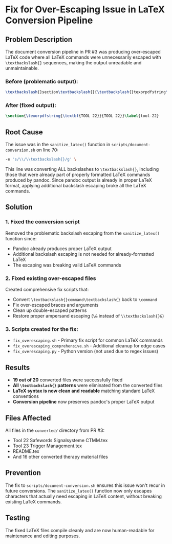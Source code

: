 # Fix for Over-Escaping Issue in LaTeX Conversion Pipeline

## Problem Description

The document conversion pipeline in PR #3 was producing over-escaped LaTeX code where all LaTeX commands were unnecessarily escaped with `\textbackslash{}` sequences, making the output unreadable and unmaintainable.

### Before (problematic output):
```latex
\textbackslash{}section\textbackslash{}{\textbackslash{}texorpdfstring\textbackslash{}{\textbackslash{}textbf\textbackslash{}{TOOL 22\textbackslash{}}\textbackslash{}}\textbackslash{}{TOOL 22\textbackslash{}}\textbackslash{}}\textbackslash{}label\textbackslash{}{tool-22\textbackslash{}}\textbackslash{}}
```

### After (fixed output):
```latex
\section{\texorpdfstring{\textbf{TOOL 22}}{TOOL 22}}\label{tool-22}
```

## Root Cause

The issue was in the `sanitize_latex()` function in `scripts/document-conversion.sh` on line 70:

```bash
-e 's/\\/\\textbackslash{}/g' \
```

This line was converting ALL backslashes to `\textbackslash{}`, including those that were already part of properly formatted LaTeX commands produced by pandoc. Since pandoc output is already in proper LaTeX format, applying additional backslash escaping broke all the LaTeX commands.

## Solution

### 1. Fixed the conversion script

Removed the problematic backslash escaping from the `sanitize_latex()` function since:
- Pandoc already produces proper LaTeX output
- Additional backslash escaping is not needed for already-formatted LaTeX
- The escaping was breaking valid LaTeX commands

### 2. Fixed existing over-escaped files

Created comprehensive fix scripts that:
- Convert `\textbackslash{}command\textbackslash{}` back to `\command`
- Fix over-escaped braces and arguments
- Clean up double-escaped patterns
- Restore proper ampersand escaping (`\&` instead of `\\textbackslash{}&`)

### 3. Scripts created for the fix:

- `fix_overescaping.sh` - Primary fix script for common LaTeX commands
- `fix_overescaping_comprehensive.sh` - Additional cleanup for edge cases
- `fix_overescaping.py` - Python version (not used due to regex issues)

## Results

- **19 out of 20** converted files were successfully fixed
- **All `\textbackslash{}` patterns** were eliminated from the converted files
- **LaTeX syntax is now clean and readable** matching standard LaTeX conventions
- **Conversion pipeline** now preserves pandoc's proper LaTeX output

## Files Affected

All files in the `converted/` directory from PR #3:
- Tool 22 Safewords Signalsysteme CTMM.tex
- Tool 23 Trigger Management.tex
- README.tex
- And 16 other converted therapy material files

## Prevention

The fix to `scripts/document-conversion.sh` ensures this issue won't recur in future conversions. The `sanitize_latex()` function now only escapes characters that actually need escaping in LaTeX content, without breaking existing LaTeX commands.

## Testing

The fixed LaTeX files compile cleanly and are now human-readable for maintenance and editing purposes.